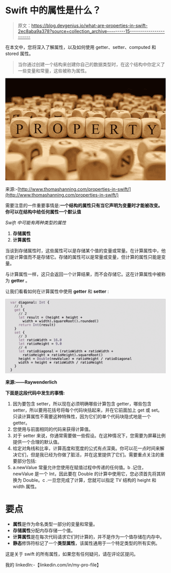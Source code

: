 # Swift 中的属性是什么？

> 原文：<https://blog.devgenius.io/what-are-properties-in-swift-2ec8aba9a378?source=collection_archive---------15----------------------->

在本文中，您将深入了解属性，以及如何使用 getter、setter、computed 和 stored 属性。

> 当你通过创建一个结构来创建你自己的数据类型时，在这个结构中你定义了一些变量和常量，这些被称为属性。

![](img/79cb7cf1a3ddd42b608c5f240de9fe09.png)

来源:-[http://www.thomashanning.com/properties-in-swift/](http://www.thomashanning.com/properties-in-swift/)

需要注意的一件重要事情是:**一个结构的属性只有当它声明为变量时才能被改变。你可以在结构中给任何属性一个默认值**

*Swift 中可能有两种类型的属性*

1.  **存储属性**
2.  **计算属性**

当谈到存储属性时，这些属性可以是存储某个值的变量或常量。在计算属性中，他们是计算值而不是存储它。存储的属性可以是常量或变量，但计算的属性只能是变量。

与计算属性一样，这只会返回一个计算结果，而不会存储它。这在计算属性中被称为 **getter** 。

让我们看看如何在计算属性中使用 **getter** 和 **setter** :

![](img/ae24426266aed1789343fd096a71abbd.png)

**来源:——Raywenderlich**

**下面是这段代码中发生的事情:**

1.  因为要包含 setter，所以现在必须明确哪些计算包含 getter，哪些包含 setter，所以要用花括号将每个代码块括起来，并在它前面加上 get 或 set。只读计算属性不需要这种特殊性，因为它们的单个代码块隐式地是一个 getter。
2.  您使用与前面相同的代码来获得计算值。
3.  对于 setter 来说，你通常需要做一些假设。在这种情况下，您需要为屏幕比例提供一个合理的默认值。
4.  给定对角线和比率，计算高度和宽度的公式有点深奥。你可以花一点时间来解决它们，但是我已经为你做了脏活，并在这里提供了它们。需要重点关注的重要部分包括:
5.  a.newValue 常量允许您使用在赋值过程中传递的任何值。b .记住，newValue 是一个 Int，因此要在 Double 的计算中使用它，您必须首先将其转换为 Double。c .一旦您完成了计算，您就可以指定 TV 结构的 height 和 width 属性。

# 要点

*   **属性**是作为命名类型一部分的变量和常量。
*   **存储属性**分配内存存储一个值。
*   **计算属性**是在每次代码请求它们时计算的，并不是作为一个值存储在内存中。
*   **静态**修饰符标记了一个**类型属性**，该属性通用于一个特定类型的所有实例。

这是关于 swift 的所有属性，如果您有任何疑问，请在评论区提问。

我的 linkedIn:-【linkedin.com/in/my-pro-file】